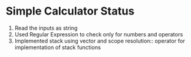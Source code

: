 # Simple Calculator Status
1. Read the inputs as string
2. Used Regular Expression to check only for numbers and operators
3. Implemented stack using vector and scope resolution:: operator for implementation of stack functions

